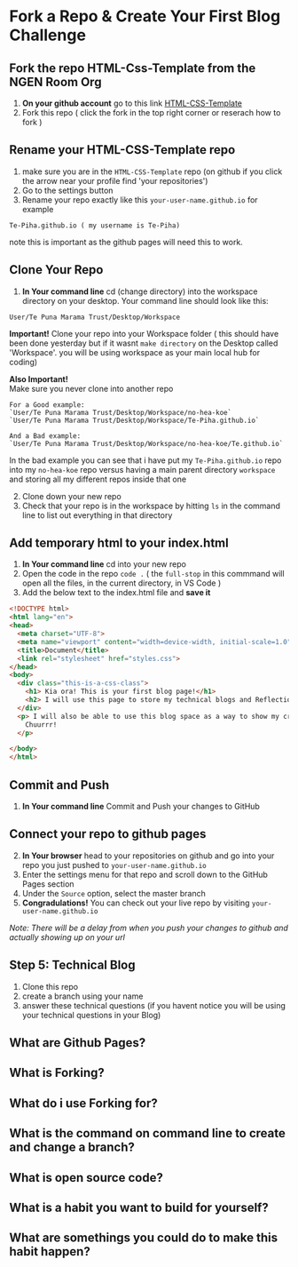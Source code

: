 # Fork a Repo & Create Your First Blog Challenge

## Fork the repo HTML-Css-Template from the NGEN Room Org
1. __On your github account__ go to this link [HTML-CSS-Template](https://github.com/NGEN-Room/HTML-CSS-Template) 
2. Fork this repo ( click the fork in the top right corner or reserach how to fork )

## Rename your HTML-CSS-Template repo
1. make sure you are in the `HTML-CSS-Template` repo (on github if you click the arrow near your profile find 'your repositories')
2. Go to the settings button 
3. Rename your repo exactly like this `your-user-name.github.io` for example
```
Te-Piha.github.io ( my username is Te-Piha)
``` 
note this is important as the github pages will need this to work.


## Clone Your Repo 
1. __In Your command line__ cd (change directory) into the workspace directory on your desktop. Your command line should look like this:
```
User/Te Puna Marama Trust/Desktop/Workspace
```
__Important!__ Clone your repo into your Workspace folder ( this should have been done yesterday but if it wasnt `make directory` on the Desktop called 'Workspace'. you will be using workspace as your main local hub for coding)

__Also Important!__  
Make sure you never clone into another repo
``` 
For a Good example:
`User/Te Puna Marama Trust/Desktop/Workspace/no-hea-koe`     
`User/Te Puna Marama Trust/Desktop/Workspace/Te-Piha.github.io` 

And a Bad example:
`User/Te Puna Marama Trust/Desktop/Workspace/no-hea-koe/Te.github.io` 
``` 
In the bad example you can see that i have put my `Te-Piha.github.io` repo into my `no-hea-koe` repo versus having a main parent directory `workspace` and storing all my different repos inside that one


2. Clone down your new repo
3. Check that your repo is in the workspace by hitting `ls` in the command line to list out everything in that directory


## Add temporary html to your index.html
1. __In Your command line__ cd into your new repo 
2. Open the code in the repo `code .` ( the `full-stop` in this commmand will open all the files, in the current directory, in VS Code )
3. Add the below text to the index.html file and __save it__

```html
<!DOCTYPE html>
<html lang="en">
<head>
  <meta charset="UTF-8">
  <meta name="viewport" content="width=device-width, initial-scale=1.0">
  <title>Document</title>
  <link rel="stylesheet" href="styles.css">
</head>
<body>
  <div class="this-is-a-css-class"> 
    <h1> Kia ora! This is your first blog page!</h1> 
    <h2> I will use this page to store my technical blogs and Reflection blogs </h2>
  </div>
  <p> I will also be able to use this blog space as a way to show my creativity and build my own blog.
    Chuurrr!
  </p>

</body>
</html>
``` 
## Commit and Push 

1. __In Your command line__ Commit and Push your changes to GitHub

## Connect your repo to github pages
2. __In Your browser__ head to your repositories on github and go into your repo you just pushed to `your-user-name.github.io`
3. Enter the settings menu for that repo and scroll down to the GitHub Pages section
4. Under the `Source` option, select the master branch
5. __Congradulations!__ You can check out your live repo by visiting `your-user-name.github.io`


_Note: There will be a delay from when you push your changes to github and actually showing up on your url_

## Step 5: Technical Blog
1. Clone this repo
2. create a branch using your name
3. answer these technical questions (if you havent notice you will be using your technical questions in your Blog)


## What are Github Pages?

## What is Forking?

## What do i use Forking for?

## What is the command on command line to create and change a branch?

## What is open source code?

## What is a habit you want to build for yourself?

## What are somethings you could do to make this habit happen?
